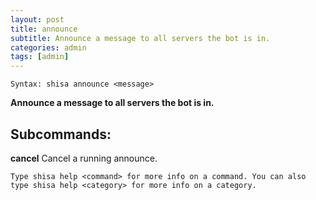 ```yaml
---
layout: post
title: announce
subtitle: Announce a message to all servers the bot is in.
categories: admin
tags: [admin]
---
```


`Syntax: shisa announce <message>`

**Announce a message to all servers the bot is in.**

## Subcommands:

**cancel** Cancel a running announce.

```
Type shisa help <command> for more info on a command. You can also type shisa help <category> for more info on a category.
```